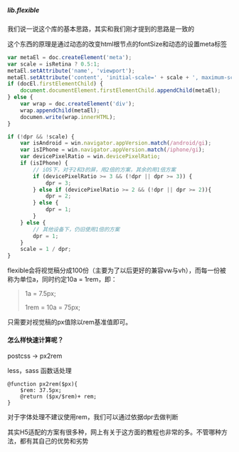 ##### lib.flexible

我们说一说这个库的基本思路，其实和我们刚才提到的思路是一致的

这个东西的原理是通过动态的改变html根节点的fontSize和动态的设置meta标签

```js
var metaEl = doc.createElement('meta');
var scale = isRetina ? 0.5:1;
metaEl.setAttribute('name', 'viewport');
metaEl.setAttribute('content', 'initial-scale=' + scale + ', maximum-scale=' + scale + ', minimum-scale=' + scale + ', user-scalable=no');
if (docEl.firstElementChild) {
    document.documentElement.firstElementChild.appendChild(metaEl);
} else {
    var wrap = doc.createElement('div');
    wrap.appendChild(metaEl);
    documen.write(wrap.innerHTML);
}
```

```js
if (!dpr && !scale) {
    var isAndroid = win.navigator.appVersion.match(/android/gi);
    var isIPhone = win.navigator.appVersion.match(/iphone/gi);
    var devicePixelRatio = win.devicePixelRatio;
    if (isIPhone) {
        // iOS下，对于2和3的屏，用2倍的方案，其余的用1倍方案
        if (devicePixelRatio >= 3 && (!dpr || dpr >= 3)) {                
            dpr = 3;
        } else if (devicePixelRatio >= 2 && (!dpr || dpr >= 2)){
            dpr = 2;
        } else {
            dpr = 1;
        }
    } else {
        // 其他设备下，仍旧使用1倍的方案
        dpr = 1;
    }
    scale = 1 / dpr;
}
```

flexible会将视觉稿分成100份（主要为了以后更好的兼容vw与vh），而每一份被称为单位a，同时约定10a = 1rem，即：

> 1a = 7.5px;
>
> 1rem = 10a = 75px;

只需要对视觉稿的px值除以rem基准值即可。

#### 怎么样快速计算呢？

postcss -&gt; px2rem

less，sass 函数话处理

```less
@function px2rem($px){
    $rem: 37.5px;
    @return ($px/$rem)+ rem;
}
```

对于字体处理不建议使用rem，我们可以通过依据dpr去做判断



其实H5适配的方案有很多种，网上有关于这方面的教程也非常的多。不管哪种方法，都有其自己的优势和劣势

